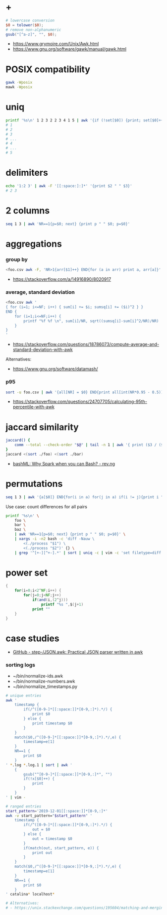 # +

```awk
# lowercase conversion
$0 = tolower($0);
# remove non-alphanumeric
gsub("[^a-z]", "", $0);
```

- https://www.grymoire.com/Unix/Awk.html
- https://www.gnu.org/software/gawk/manual/gawk.html

# POSIX compatibility

```bash
gawk -Wposix
mawk -Wposix
```

# uniq

```bash
printf '%s\n' 1 2 3 2 2 3 4 1 5 | awk '{if (!set[$0]) {print; set[$0]++; show=1} else if (show) {print "..."; show=0} }'
# 1
# 2
# 3
# ...
# 4
# ...
# 5
```

# delimiters

```bash
echo '1:2 3' | awk -F '[[:space:]:]*' '{print $2 " " $3}'
# 2 3
```

# 2 columns

```bash
seq 1 3 | awk 'NR==1{p=$0; next} {print p " " $0; p=$0}'
```

# aggregations

### group by

```bash
<foo.csv awk -F, 'NR>1{arr[$1]++} END{for (a in arr) print a, arr[a]}'
```

- https://stackoverflow.com/a/14916890/8020917

### average, standard deviation

```bash
<foo.csv awk '
{ for (i=1; i<=NF; i++) { sum[i] += $i; sumsq[i] += ($i)^2 } }
END {
    for (i=1;i<=NF;i++) {
        printf "%f %f \n", sum[i]/NR, sqrt((sumsq[i]-sum[i]^2/NR)/NR)
    }
}
'
```

- https://stackoverflow.com/questions/18786073/compute-average-and-standard-deviation-with-awk

Alternatives:

- https://www.gnu.org/software/datamash/

### p95

```bash
sort -u foo.csv | awk '{all[NR] = $0} END{print all[int(NR*0.95 - 0.5)]}'
```

- https://stackoverflow.com/questions/24707705/calculating-95th-percentile-with-awk

# jaccard similarity

```bash
jaccard() {
    comm --total --check-order "$@" | tail -n 1 | awk '{ print ($3 / ($3 + $2 + $1)) }'
}
jaccard <(sort ./foo) <(sort ./bar)
```

- [bashML: Why Spark when you can Bash? \- rev\.ng](https://rev.ng/blog/bashml/post.html)

# permutations

```bash
seq 1 3 | awk '{a[$0]} END{for(i in a) for(j in a) if(i != j){print i " " j}}'
```

Use case: count differences for all pairs

```bash
printf '%s\n' \
    foo \
    bar \
    baz \
    | awk 'NR==1{p=$0; next} {print p " " $0; p=$0}' \
    | xargs -i -n2 bash -c 'diff -Nauw \
        <(./process "$1") \
        <(./process "$2")' {} \
    | grep '^[+-][^+-].*' | sort | uniq -c | vim -c 'set filetype=diff' -
```

# power set

```awk
{
    for(i=0;i<2^NF;i++) {
        for(j=0;j<NF;j++)
            if(and(i,(2^j)))
                printf "%s ",$(j+1)
            print ""
    }
}
```

# case studies

- [GitHub \- step\-/JSON\.awk: Practical JSON parser written in awk](https://github.com/step-/JSON.awk)

### sorting logs

- ~/bin/normalize-ids.awk
- ~/bin/normalize-numbers.awk
- ~/bin/normalize_timestamps.py

```bash
# unique entries
awk '
    timestamp {
        if(/^([0-9-]*[[:space:]]*[0-9,:]*).*/) {
            print $0
        } else {
            print timestamp $0
        }
    }
    match($0,/^([0-9-]*[[:space:]]*[0-9,:]*).*/,e) {
        timestamp=e[1]
    }
    NR==1 {
        print $0
    }
' *.log *.log.1 | sort | awk '
    {
        gsub("^[0-9-]*[[:space:]]*[0-9,:]*", "")
        if(!x[$0]++) {
            print
        }
    }
' | vim -

# ranged entries
start_pattern='2019-12-01[[:space:]]*[0-9,:]*'
awk -v start_pattern="$start_pattern" '
    timestamp {
        if(/^([0-9-]*[[:space:]]*[0-9,:]*).*/) {
            out = $0
        } else {
            out = timestamp $0
        }
        if(match(out, start_pattern, e)) {
            print out
        }
    }
    match($0,/^([0-9-]*[[:space:]]*[0-9,:]*).*/,e) {
        timestamp=e[1]
    }
    NR==1 {
        print $0
    }
' catalina* localhost*

# Alternatives:
# - https://unix.stackexchange.com/questions/195604/matching-and-merging-lines-with-awk-printing-with-solaris
```
